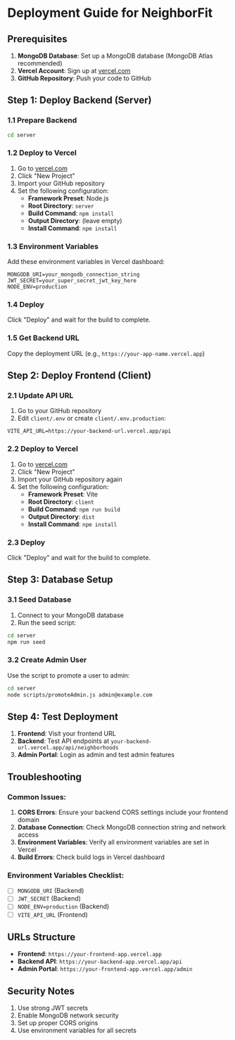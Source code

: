 # Deployment Guide for NeighborFit

## Prerequisites

1. **MongoDB Database**: Set up a MongoDB database (MongoDB Atlas recommended)
2. **Vercel Account**: Sign up at [vercel.com](https://vercel.com)
3. **GitHub Repository**: Push your code to GitHub

## Step 1: Deploy Backend (Server)

### 1.1 Prepare Backend
```bash
cd server
```

### 1.2 Deploy to Vercel
1. Go to [vercel.com](https://vercel.com)
2. Click "New Project"
3. Import your GitHub repository
4. Set the following configuration:
   - **Framework Preset**: Node.js
   - **Root Directory**: `server`
   - **Build Command**: `npm install`
   - **Output Directory**: (leave empty)
   - **Install Command**: `npm install`

### 1.3 Environment Variables
Add these environment variables in Vercel dashboard:
```
MONGODB_URI=your_mongodb_connection_string
JWT_SECRET=your_super_secret_jwt_key_here
NODE_ENV=production
```

### 1.4 Deploy
Click "Deploy" and wait for the build to complete.

### 1.5 Get Backend URL
Copy the deployment URL (e.g., `https://your-app-name.vercel.app`)

## Step 2: Deploy Frontend (Client)

### 2.1 Update API URL
1. Go to your GitHub repository
2. Edit `client/.env` or create `client/.env.production`:
```
VITE_API_URL=https://your-backend-url.vercel.app/api
```

### 2.2 Deploy to Vercel
1. Go to [vercel.com](https://vercel.com)
2. Click "New Project"
3. Import your GitHub repository again
4. Set the following configuration:
   - **Framework Preset**: Vite
   - **Root Directory**: `client`
   - **Build Command**: `npm run build`
   - **Output Directory**: `dist`
   - **Install Command**: `npm install`

### 2.3 Deploy
Click "Deploy" and wait for the build to complete.

## Step 3: Database Setup

### 3.1 Seed Database
1. Connect to your MongoDB database
2. Run the seed script:
```bash
cd server
npm run seed
```

### 3.2 Create Admin User
Use the script to promote a user to admin:
```bash
cd server
node scripts/promoteAdmin.js admin@example.com
```

## Step 4: Test Deployment

1. **Frontend**: Visit your frontend URL
2. **Backend**: Test API endpoints at `your-backend-url.vercel.app/api/neighborhoods`
3. **Admin Portal**: Login as admin and test admin features

## Troubleshooting

### Common Issues:
1. **CORS Errors**: Ensure your backend CORS settings include your frontend domain
2. **Database Connection**: Check MongoDB connection string and network access
3. **Environment Variables**: Verify all environment variables are set in Vercel
4. **Build Errors**: Check build logs in Vercel dashboard

### Environment Variables Checklist:
- [ ] `MONGODB_URI` (Backend)
- [ ] `JWT_SECRET` (Backend)
- [ ] `NODE_ENV=production` (Backend)
- [ ] `VITE_API_URL` (Frontend)

## URLs Structure
- **Frontend**: `https://your-frontend-app.vercel.app`
- **Backend API**: `https://your-backend-app.vercel.app/api`
- **Admin Portal**: `https://your-frontend-app.vercel.app/admin`

## Security Notes
1. Use strong JWT secrets
2. Enable MongoDB network security
3. Set up proper CORS origins
4. Use environment variables for all secrets 